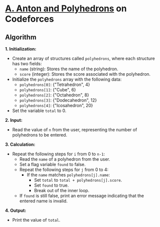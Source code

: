 # [A. Anton and Polyhedrons](https://codeforces.com/problemset/problem/785/A) on Codeforces

## Algorithm

**1. Initialization:**

- Create an array of structures called `polyhedrons`, where each structure has two fields:
  - `name` (string): Stores the name of the polyhedron.
  - `score` (integer): Stores the score associated with the polyhedron.
- Initialize the `polyhedrons` array with the following data:
  - `polyhedrons[0]`: {"Tetrahedron", 4}
  - `polyhedrons[1]`: {"Cube", 6}
  - `polyhedrons[2]`: {"Octahedron", 8}
  - `polyhedrons[3]`: {"Dodecahedron", 12}
  - `polyhedrons[4]`: {"Icosahedron", 20}
- Set the variable `total` to 0.

**2. Input:**

- Read the value of `n` from the user, representing the number of polyhedrons to be entered.

**3. Calculation:**

- Repeat the following steps for `i` from 0 to `n-1`:
  - Read the `name` of a polyhedron from the user.
  - Set a flag variable `found` to false.
  - Repeat the following steps for `j` from 0 to 4:
    - If the `name` matches `polyhedrons[j].name`:
      - Set `total` to `total + polyhedrons[j].score`.
      - Set `found` to true.
      - Break out of the inner loop.
  - If `found` is still false, print an error message indicating that the entered name is invalid.

**4. Output:**

- Print the value of `total`.
